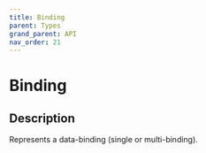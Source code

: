 ```yaml
---
title: Binding
parent: Types
grand_parent: API
nav_order: 21
---
```


# Binding

## Description

Represents a data-binding (single or multi-binding).
